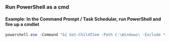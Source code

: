### Run PowerShell as a cmd

#### Example: In the Command Prompt / Task Schedular, run PowerShell and fire up a cmdlet

```powershell
powershell.exe -Command "&{ Get-ChildItem -Path C:\Windows\ -Exclude *.txt }"
```